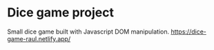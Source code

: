 # Dice game project

Small dice game built with Javascript DOM manipulation.
https://dice-game-raul.netlify.app/
